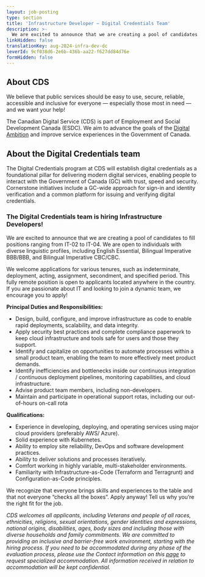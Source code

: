 ```yaml
---
layout: job-posting
type: section
title: 'Infrastructure Developer — Digital Credentials Team'
description: >-
  We are excited to announce that we are creating a pool of candidates to fill positions ranging from IT-02 to IT-04. We are open to individuals with diverse linguistic profiles, including English Essential, Bilingual Imperative BBB/BBB, and Bilingual Imperative CBC/CBC.
linkHidden: false
translationKey: aug-2024-infra-dev-dc
leverId: 9cf038d6-2e6b-436b-aa22-f627dd84d76e
formHidden: false
---
```


## About CDS 
We believe that public services should be easy to use, secure, reliable, accessible and inclusive for everyone — especially those most in need — and we want your help!

The Canadian Digital Service (CDS) is part of Employment and Social Development Canada (ESDC). We aim to advance the goals of the [Digital Ambition](https://www.canada.ca/en/government/system/digital-government/government-canada-digital-operations-strategic-plans/canada-digital-ambition.html) and improve service experiences in the Government of Canada.

## About the Digital Credentials team
The Digital Credentials program at CDS will establish digital credentials as a foundational pillar for delivering modern digital services, enabling people to interact with the Government of Canada (GC) with trust, speed and security. Cornerstone initiatives include a GC-wide approach for sign-in and identity verification and a common platform for issuing and verifying digital credentials. 

### **The Digital Credentials team is hiring Infrastructure Developers!** 

We are excited to announce that we are creating a pool of candidates to fill positions ranging from IT-02 to IT-04. We are open to individuals with diverse linguistic profiles, including English Essential, Bilingual Imperative BBB/BBB, and Bilingual Imperative CBC/CBC. 

We welcome applications for various tenures, such as indeterminate, deployment, acting, assignment, secondment, and specified period. This fully remote position is open to applicants located anywhere in the country. If you are passionate about IT and looking to join a dynamic team, we encourage you to apply!

**Principal Duties and Responsibilities:**

- Design, build, configure, and improve infrastructure as code to enable rapid deployments, scalability, and data integrity.
- Apply security best practices and complete compliance paperwork to keep cloud infrastructure and tools safe for users and those they support.
- Identify and capitalize on opportunities to automate processes within a small product team, enabling the team to more effectively meet product demands.
- Identify inefficiencies and bottlenecks inside our continuous integration / continuous deployment pipelines, monitoring capabilities, and cloud infrastructure.
- Advise product team members, including non-developers.
- Maintain and participate in operational support rotas, including our out-of-hours on-call rota

**Qualifications:**

- Experience in developing, deploying, and operating services using major cloud providers (preferably AWS/ Azure).
- Solid experience with Kubernetes.
- Ability to employ site reliability, DevOps and software development practices.
- Ability to deliver solutions and processes iteratively.
- Comfort working in highly variable, multi-stakeholder environments.
- Familiarity with Infrastructure-as-Code (Terraform and Terragrunt) and Configuration-as-Code principles.

We recognize that everyone brings skills and experiences to the table and that not everyone “checks all the boxes”. Apply anyway! Tell us why you’re the right fit for the job.


*CDS welcomes all applicants, including Veterans and people of all races, ethnicities, religions, sexual orientations, gender identities and expressions, national origins, disabilities, ages, body sizes and including those with diverse households and family commitments. We are committed to providing an inclusive and barrier-free work environment, starting with the hiring process. If you need to be accommodated during any phase of the evaluation process, please use the Contact information on this [page](https://www.canada.ca/en/public-service-commission/services/assessment-accommodation-page.html) to request specialized accommodation. All information received in relation to accommodation will be kept confidential.*

